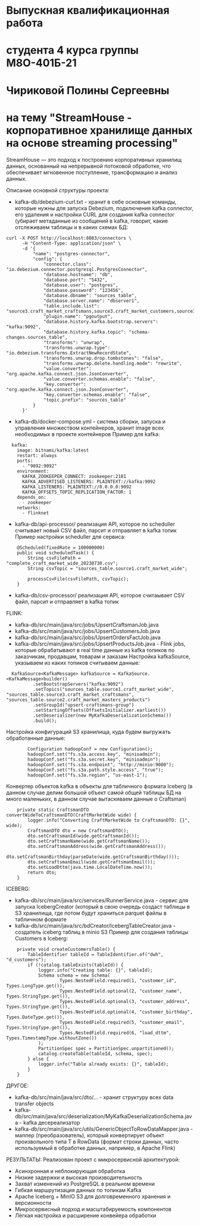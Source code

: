 # Выпускная квалификационная работа 
# студента 4 курса группы М8О-401Б-21
# Чириковой Полины Сергеевны
# на тему "StreamHouse - корпоративное хранилище данных на основе streaming processing"

StreamHouse — это подход к построению корпоративных хранилищ данных, основанный на непрерывной потоковой обработке, что обеспечивает мгновенное поступление, трансформацию и анализ данных. 

Описание основной структуры проекта:

- kafka-db/debezium-curl.txt - хранит в себе основные команды, которые нужны для запуска Debezium, подключения kafka connector, его удаления и настройки
CURL для создания kafka connector (убирает метаданные из сообщений в kafka, говорит, какие отслеживаем таблицы и в каких схемах БД:
```
curl -X POST http://localhost:8083/connectors \
      -H "Content-Type: application/json" \
      -d '{
          "name": "postgres-connector",
          "config": {
              "connector.class": "io.debezium.connector.postgresql.PostgresConnector",
              "database.hostname": "db",
              "database.port": "5432",
              "database.user": "postgres",
              "database.password": "123456",
              "database.dbname": "sources_table",
              "database.server.name": "dbserver1",
              "table.include.list": "source3.craft_market_craftsmans,source3.craft_market_customers,source3.craft_market_orders",
              "plugin.name": "pgoutput",
              "database.history.kafka.bootstrap.servers": "kafka:9092",
              "database.history.kafka.topic": "schema-changes.sources_table",
              "transforms": "unwrap",
              "transforms.unwrap.type": "io.debezium.transforms.ExtractNewRecordState",
              "transforms.unwrap.drop.tombstones": "false",
              "transforms.unwrap.delete.handling.mode": "rewrite",
              "value.converter": "org.apache.kafka.connect.json.JsonConverter",
              "value.converter.schemas.enable": "false",
              "key.converter": "org.apache.kafka.connect.json.JsonConverter",
              "key.converter.schemas.enable": "false",
              "topic.prefix": "sources_table"
          }
      }'
```

- kafka-db/docker-compose.yml - система сборки, запуска и управления множеством контейнеров, хранит image всех необходимых в проекте контейнеров
Пример для kafka:
```
  kafka:
    image: bitnami/kafka:latest
    restart: always
    ports:
      - "9092:9092"
    environment:
      KAFKA_ZOOKEEPER_CONNECT: zookeeper:2181
      KAFKA_ADVERTISED_LISTENERS: PLAINTEXT://kafka:9092
      KAFKA_LISTENERS: PLAINTEXT://0.0.0.0:9092
      KAFKA_OFFSETS_TOPIC_REPLICATION_FACTOR: 1
    depends_on:
      - zookeeper
    networks:
      - flinknet
```

- kafka-db/api-processor/ реализация API, которое по scheduller считывает новый CSV файл, парсит и отправляет в kafka топик
Пример настройки scheduller для сервиса:
```
    @Scheduled(fixedRate = 100000000)
    public void scheduledTask() {
        String csvFilePath = "complete_craft_market_wide_20230730.csv";
        String csvTopic = "sources_table.source1.craft_market_wide";

        processCsvFile(csvFilePath, csvTopic);
    }
```
- kafka-db/csv-processor/ реализация API, которое считаывает CSV файл, парсит и отправляет в kafka топик

FLINK:
- kafka-db/src/main/java/src/jobs/UpsertCraftsmanJob.java
- kafka-db/src/main/java/src/jobs/UpsertCustomersJob.java
- kafka-db/src/main/java/src/jobs/UpsertOrdersFactJob.java
- kafka-db/src/main/java/src/jobs/UpsertProductsJob.java - Flink jobs, которые обрабатывают в real time данные из kafka топиков по заказчикам, продавцам, товарам и заказам
Настройка kafkaSource, указываем из каких топиков считываем данные:
```
  KafkaSource<KafkaMessage> kafkaSource = KafkaSource.<KafkaMessage>builder()
          .setBootstrapServers("kafka:9092")
          .setTopics("sources_table.source1.craft_market_wide", "sources_table.source3.craft_market_craftsmans", "sources_table.source2.craft_market_masters_products")
          .setGroupId("upsert-craftsmans-group")
          .setStartingOffsets(OffsetsInitializer.earliest())
          .setDeserializer(new MyKafkaDeserializationSchema())
          .build();
```
Настройка конфигураций S3 хранилища, куда будем выгружать обработанные данные:
```
        Configuration hadoopConf = new Configuration();
        hadoopConf.set("fs.s3a.access.key", "minioadmin");
        hadoopConf.set("fs.s3a.secret.key", "minioadmin");
        hadoopConf.set("fs.s3a.endpoint", "http://minio:9000");
        hadoopConf.set("fs.s3a.path.style.access", "true");
        hadoopConf.set("fs.s3a.region", "us-east-1");
```
Конвертер объектов kafka в объекты для табличного формата Iceberg (в данном случае делим большой объект самой общей таблицы БД на много маленьких, в данном случае вытаскиваем данные о Craftsman)
```
    private static CraftsmanDTO convertWideToCraftsmanDTO(CraftMarketWide wide) {
        logger.info("Converting CraftMarketWide to CraftsmanDTO: {}", wide);
        CraftsmanDTO dto = new CraftsmanDTO();
        dto.setCraftsmanId(wide.getCraftsmanId());
        dto.setCraftsmanName(wide.getCraftsmanName());
        dto.setCraftsmanAddress(wide.getCraftsmanAddress());
        dto.setCraftsmanBirthday(parseDate(wide.getCraftsmanBirthday()));
        dto.setCraftsmanEmail(wide.getCraftsmanEmail());
        dto.setLoadDttm(java.time.LocalDateTime.now());
        return dto;
    }
```

ICEBERG:
- kafka-db/src/main/java/src/services/RunnerService.java - сервис для запуска IcebergCreator (который в свою очередь создаст таблицы в S3 хранилища, где потом будут храниться parquet файлы в табличном формате
- kafka-db/src/main/java/src/bdCreator/IcebergTableCreator.java - создатель iceberg таблиц в minio S3
Пример для создания таблицы Customers в Iceberg:
```
    private void createCustomersTable() {
        TableIdentifier tableId = TableIdentifier.of("dwh", "d_customers");
        if (!catalog.tableExists(tableId)) {
            logger.info("Creating table: {}", tableId);
            Schema schema = new Schema(
                    Types.NestedField.required(1, "customer_id",       Types.LongType.get()),
                    Types.NestedField.optional(2, "customer_name",      Types.StringType.get()),
                    Types.NestedField.optional(3, "customer_address",   Types.StringType.get()),
                    Types.NestedField.optional(4, "customer_birthday",  Types.DateType.get()),
                    Types.NestedField.required(5, "customer_email",     Types.StringType.get()),
                    Types.NestedField.required(6, "load_dttm",          Types.TimestampType.withoutZone())
            );
            PartitionSpec spec = PartitionSpec.unpartitioned();
            catalog.createTable(tableId, schema, spec);
        } else {
            logger.info("Table already exists: {}", tableId);
        }
    }
```
ДРУГОЕ:
- kafka-db/src/main/java/src/dto/... - хранит структуру всех data transfer objects
- kafka-db/src/main/java/src/deserialization/MyKafkaDeserializationSchema.java - kafka десереализатор
- kafka-db/src/main/java/src/utils/GenericObjectToRowDataMapper.java - маппер (преобразователь), который конвертирует объект произвольного типа T в RowData (формат строки данных, часто используемый в обработке данных, например, в Apache Flink)

РЕЗУЛЬТАТЫ:
Реализован проект с микросервисной архитектурой:
- Асинхронная и неблокирующая обработка
- Низкие задержки и высокая производительность
- Захват изменений из PostgreSQL в реальном времени
- Гибкая маршрутизация данных по топикам Kafka
- Apache Iceberg + MinIO S3 для долговременного хранения и версионности
- Микросервисный подход и масштабируемость компонентов
- Лёгкая настройка и расширение конвейера обработки


